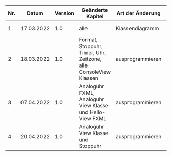 | Nr. | Datum      | Version | Geänderte Kapitel             | Art der  Änderung                          | Autor       | Status |
|-----|------------|---------|-------------------------------|--------------------------------------------|-------------|--------|
| 1   | 17.03.2022 | 1.0     | alle                          | Klassendiagramm                            | Ecker David | fg     |
| 2   | 18.03.2022 | 1.0     | Format, Stoppuhr, Timer, Uhr, Zeitzone, alle ConsoleView Klassen | ausprogrammieren | Ecker David | fg |
| 3   | 07.04.2022 | 1.0     | Analoguhr FXML, Analoguhr View Klasse und Hello-View FXML | ausprogrammieren | Ecker David | iB |
| 4   | 20.04.2022 | 1.0     | Analoguhr View Klasse und Stoppuhr | ausprogrammieren | Ecker David | fg |
